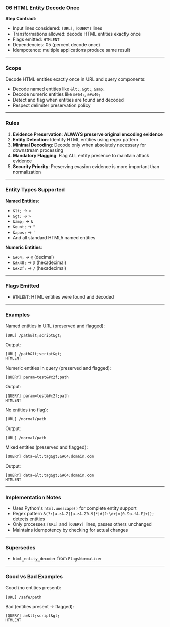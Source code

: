 ### 06 HTML Entity Decode Once

**Step Contract:**
- Input lines considered: `[URL]`, `[QUERY]` lines
- Transformations allowed: decode HTML entities exactly once
- Flags emitted: `HTMLENT`
- Dependencies: 05 (percent decode once)
- Idempotence: multiple applications produce same result

---

### Scope

Decode HTML entities exactly once in URL and query components:
- Decode named entities like `&lt;`, `&gt;`, `&amp;`
- Decode numeric entities like `&#64;`, `&#x40;`
- Detect and flag when entities are found and decoded
- Respect delimiter preservation policy

---

### Rules

1. **Evidence Preservation**: **ALWAYS preserve original encoding evidence**
2. **Entity Detection**: Identify HTML entities using regex pattern
3. **Minimal Decoding**: Decode only when absolutely necessary for downstream processing
4. **Mandatory Flagging**: Flag ALL entity presence to maintain attack evidence
5. **Security Priority**: Preserving evasion evidence is more important than normalization

---

### Entity Types Supported

**Named Entities**:
- `&lt;` → `<`
- `&gt;` → `>`
- `&amp;` → `&`
- `&quot;` → `"`
- `&apos;` → `'`
- And all standard HTML5 named entities

**Numeric Entities**:
- `&#64;` → `@` (decimal)
- `&#x40;` → `@` (hexadecimal)
- `&#x2f;` → `/` (hexadecimal)

---

### Flags Emitted

- `HTMLENT`: HTML entities were found and decoded

---

### Examples

Named entities in URL (preserved and flagged):
```
[URL] /path&lt;script&gt;
```

Output:
```
[URL] /path&lt;script&gt;
HTMLENT
```

Numeric entities in query (preserved and flagged):
```
[QUERY] param=test&#x2f;path
```

Output:
```
[QUERY] param=test&#x2f;path
HTMLENT
```

No entities (no flag):
```
[URL] /normal/path
```

Output:
```
[URL] /normal/path
```

Mixed entities (preserved and flagged):
```
[QUERY] data=&lt;tag&gt;&#64;domain.com
```

Output:
```
[QUERY] data=&lt;tag&gt;&#64;domain.com
HTMLENT
```

---

### Implementation Notes

- Uses Python's `html.unescape()` for complete entity support
- Regex pattern `&(?:[a-zA-Z][a-zA-Z0-9]*|#(?:\d+|x[0-9a-fA-F]+));` detects entities
- Only processes `[URL]` and `[QUERY]` lines, passes others unchanged
- Maintains idempotency by checking for actual changes

---

### Supersedes

- `html_entity_decoder` from `FlagsNormalizer`

---

### Good vs Bad Examples

Good (no entities present):
```
[URL] /safe/path
```

Bad (entities present → flagged):
```
[QUERY] a=&lt;script&gt;
HTMLENT
```

